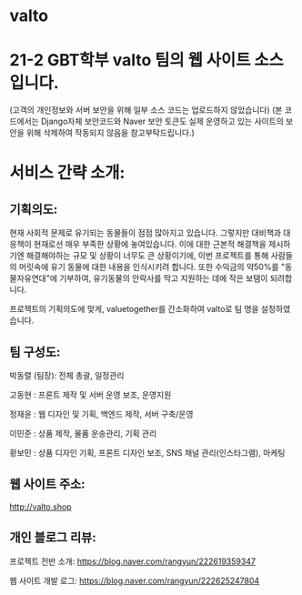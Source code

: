 # valto
# 21-2 GBT학부 valto 팀의 웹 사이트 소스입니다. 

(고객의 개인정보와 서버 보안을 위해 일부 소스 코드는 업로드하지 않았습니다)
(본 코드에서는 Django자체 보안코드와 Naver 보안 토큰도 실제 운영하고 있는 사이트의 보안을 위해 삭제하여 작동되지 않음을 참고부탁드립니다.)

# 서비스 간략 소개:

## 기획의도:
현재 사회적 문제로 유기되는 동물들이 점점 많아지고 있습니다. 그렇지만 대비책과 대응책이 현재로선 매우 부족한 상황에 놓여있습니다. 이에 대한 근본적 해결책을 제시하기엔 해결해야하는 규모 및 상황이 너무도 큰 상황이기에, 이번 프로젝트를 통해 사람들의 머릿속에 유기 동물에 대한 내용을 인식시키려 합니다. 또한 수익금의 약50%를 "동물자유연대"에 기부하여, 유기동물의 안락사를 막고 지원하는 데에 작은 보탬이 되려합니다.

프로젝트의 기획의도에 맞게, valuetogether를 간소화하여 valto로 팀 명을 설정하였습니다.

## 팀 구성도:
  박동렬 (팀장): 전체 총괄, 일정관리
 
  고동현 : 프론트 제작 및 서버 운영 보조, 운영지원
      
  정재윤 : 웹 디자인 및 기획, 백엔드 제작, 서버 구축/운영
      
  이민준 : 상품 제작, 물품 운송관리, 기획 관리 
      
  황보민 : 상품 디자인 기획, 프론트 디자인 보조, SNS 채널 관리(인스타그램), 마케팅 

## 웹 사이트 주소:
http://valto.shop

## 개인 블로그 리뷰:
프로젝트 전반 소개: https://blog.naver.com/rangyun/222619359347

웹 사이트 개발 로그: https://blog.naver.com/rangyun/222625247804
